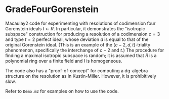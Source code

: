 # GradeFourGorenstein
Macaulay2 code for experimenting with resolutions of codimension four Gorenstein ideals $`I \subset R`$. In particular, it demonstrates the "isotropic subspace" construction for producing a resolution of a codimension $`c=3`$ and type $`t=2`$ perfect ideal, whose deviation $`d`$ is equal to that of the original Gorenstein ideal. (This is an example of the $`(c-2,d,t)`$-triality phenomenon, specifically the interchange of $`c-2`$ and $`t`$.) The procedure for finding a maximal isotropic subspace is random; it is assumed that $`R`$ is a polynomial ring over a finite field and $`I`$ is homogeneous.

The code also has a "proof-of-concept" for computing a dg-algebra structure on the resolution as in Kustin-Miller. However, it is prohibitively slow.

Refer to `Demo.m2` for examples on how to use the code.
